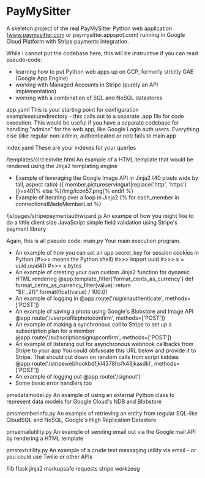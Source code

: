 # PayMySitter
A skeleton project of the real PayMySitter Python web application (www.paymysitter.com or paymysitter.appspot.com) running in Google Cloud Platform with Stripe payments integration.

While I cannot put the codebase here, this will be instructive if you can read pseudo-code:
- learning how to put Python web apps up on GCP, formerly strictly GAE (Google App Engine)
- working with Managed Accounts in Stripe (purely an API implementation)
- working with a combination of SQL and NoSQL datastores

app.yaml
This is your starting point for configuration
examplesecuredirectory - this calls out to a separate .app file for code execution. This would be useful if you have a separate codebase for handling "admins" for the web app, like Google Login auth users. Everything else (like regular non-admin, authenticated or not) falls to main.app

index.yaml
These are your indexes for your queries

/templates/circleinvite.html
An example of a HTML template that would be rendered using the Jinja2 templating engine
- Example of leveraging the Google Image API in Jinja2 (40 pixels wide by tall, aspect ratio)
  {{ member.pictureservingurl|replace('http', 'https') }}=s40{% else %}/img/icon57.png{% endif %}
- Example of iterating over a loop in Jinja2
  {% for each_member in connectionsIMadeMemberList %}

/js/pages/stripepaymentauthwizard.js
An exampe of how you might like to do a little client side JavaScript simple field validation using Stripe's payment library

Again, this is all pseudo code:
main.py
Your main execution program.
- An example of how you can set an app secret_key for session cookies in Python (#>>> means the Python shell)
  #>>> import uuid
  #>>> x = uuid.uuid4()
  #>>> x.bytes
- An example of creating your own custom Jinja2 function for dynamic HTML rendering
  @app.template_filter('format_cents_as_currency')
    def format_cents_as_currency_filter(value):
    return "${:,.2f}".format(float(value) / 100.0)
- An example of logging in
  @app.route('/signinauthenticate', methods=['POST'])
- An example of saving a photo using Google's Blobstore and Image API
  @app.route('/userprofilephotoconfirm', methods=['POST'])
- An example of making a synchronous call to Stripe to set up a subscription plan for a member
  @app.route('/subscriptionsignupconfirm', methods=['POST'])
- An example of listening out for asynchronous webhook callbacks from Stripe to your app
  You could obfuscate this URL below and provide it to Stripe. That should cut down on random calls from script kiddies
  @app.route('/stripewebhookbdfjkl4378hsfk43jkasdkl', methods=['POST'])
- An example of logging out
  @app.route('/signout')
- Some basic error handlers too

pmsdatamodel.py
An example of using an external Python class to represent data models for Google Cloud's NDB and Blobstore

pmsmemberinfo.py
An example of retrieving an entity from regular SQL-like CloudSQL and NoSQL, Google's High Replication Datastore

pmsemailutility.py
An example of sending email out via the Google mail API by rendering a HTML template

pmstextutility.py
An example of a crude text messaging utility via email - or you could use Twilio or other APIs

/lib
flask
jinja2
markupsafe
requests
stripe
werkzeug